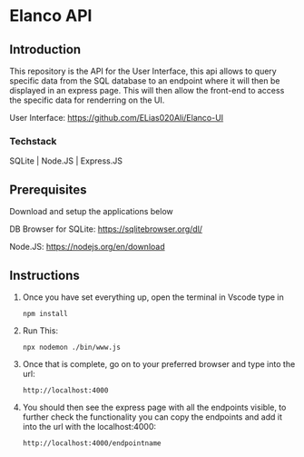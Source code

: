 # Elanco API
## Introduction
This repository is the API for the User Interface, this api allows to query specific data from the SQL database to an endpoint where it will then be displayed in an express page. This will then allow the front-end to access the specific data for renderring on the UI. 

User Interface: https://github.com/ELias020Ali/Elanco-UI

### Techstack
SQLite | Node.JS | Express.JS

## Prerequisites
Download and setup the applications below

DB Browser for SQLite:  https://sqlitebrowser.org/dl/

Node.JS:  https://nodejs.org/en/download

## Instructions
1. Once you have set everything up, open the terminal in Vscode type in
   ```
   npm install
   ```
2. Run This:
   ```
   npx nodemon ./bin/www.js
   ```
2. Once that is complete, go on to your preferred browser and type into the url:
   ```
   http://localhost:4000
   ```
3. You should then see the express page with all the endpoints visible, to further check the functionality you can copy the endpoints and add it into the url with the localhost:4000:
   ```
   http://localhost:4000/endpointname
   ```
